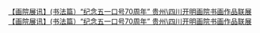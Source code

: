   
[【画院展讯】(书法篇）“纪念五一口号70周年” 贵州\四川开明画院书画作品联展](http://www.dianyue.me/archives/585/dvcg9awqhf7zi1c4/)  
[【画院展讯】(书法篇）“纪念五一口号70周年” 贵州\四川开明画院书画作品联展](http://www.dianyue.me/archives/593/jf5rzt0vx7j30vtb/)